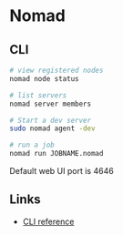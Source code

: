 # Nomad

## CLI

```bash
# view registered nodes
nomad node status

# list servers
nomad server members

# Start a dev server
sudo nomad agent -dev

# run a job
nomad run JOBNAME.nomad
```

Default web UI port is 4646

## Links
- [CLI reference](https://www.nomadproject.io/docs/commands/index.html)
